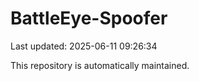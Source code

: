 # BattleEye-Spoofer

Last updated: 2025-06-11 09:26:34

This repository is automatically maintained.
